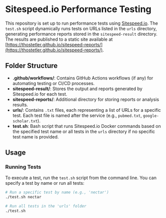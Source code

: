 # Sitespeed.io Performance Testing

This repository is set up to run performance tests using [Sitespeed.io](https://www.sitespeed.io/). The `test.sh` script dynamically runs tests on URLs listed in the `urls` directory, generating performance reports stored in the `sitespeed-result` directory. The results are published to a static site available at [https://thostetler.github.io/sitespeed-reports/](https://thostetler.github.io/sitespeed-reports/).

## Folder Structure

- **.github/workflows/**: Contains GitHub Actions workflows (if any) for automating testing or CI/CD processes.
- **sitespeed-result/**: Stores the output and reports generated by Sitespeed.io for each test.
- **sitespeed-reports/**: Additional directory for storing reports or analysis results.
- **urls/**: Contains `.txt` files, each representing a list of URLs for a specific test. Each test file is named after the service (e.g., `pubmed.txt`, `google-scholar.txt`).
- **test.sh**: Bash script that runs Sitespeed.io Docker commands based on the specified test name or all tests in the `urls` directory if no specific test name is provided.

## Usage

### Running Tests

To execute a test, run the `test.sh` script from the command line. You can specify a test by name or run all tests:

```bash
# Run a specific test by name (e.g., 'nectar')
./test.sh nectar

# Run all tests in the 'urls' folder
./test.sh
